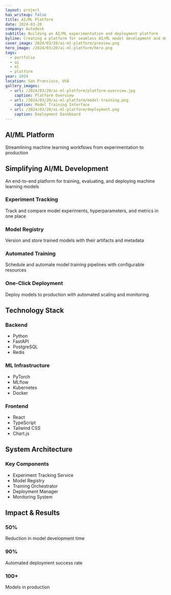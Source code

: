 ```yaml
---
layout: project
has_writeup: false
title: AI/ML Platform
date: 2024-03-20
company: Autodesk
subtitle: Building an AI/ML experimentation and deployment platform
byline: Creating a platform for seamless AI/ML model development and deployment
cover_image: 2024/03/20/ai-ml-platform/preview.png
hero_image: /2024/03/20/ai-ml-platform/hero.png
tags:
  - portfolio
  - ai
  - ml
  - platform
year: 2024
location: San Francisco, USA
gallery_images:
  - url: /2024/03/20/ai-ml-platform/platform-overview.jpg
    caption: Platform Overview
  - url: /2024/03/20/ai-ml-platform/model-training.png
    caption: Model Training Interface
  - url: /2024/03/20/ai-ml-platform/deployment.png
    caption: Deployment Dashboard
---
```


<div class="ai-ml-platform-case-study">
  <section class="hero-section">
    <div class="content-wrap">
      <h1>AI/ML Platform</h1>
      <p class="hero-tagline">Streamlining machine learning workflows from experimentation to production</p>
    </div>
  </section>

  <section class="features-section">
    <div class="content-wrap">
      <div class="features-intro">
        <h2>Simplifying AI/ML Development</h2>
        <p>An end-to-end platform for training, evaluating, and deploying machine learning models</p>
      </div>
      <div class="features-grid">
        <div class="feature-card">
          <h3>Experiment Tracking</h3>
          <p>Track and compare model experiments, hyperparameters, and metrics in one place</p>
        </div>
        <div class="feature-card">
          <h3>Model Registry</h3>
          <p>Version and store trained models with their artifacts and metadata</p>
        </div>
        <div class="feature-card">
          <h3>Automated Training</h3>
          <p>Schedule and automate model training pipelines with configurable resources</p>
        </div>
        <div class="feature-card">
          <h3>One-Click Deployment</h3>
          <p>Deploy models to production with automated scaling and monitoring</p>
        </div>
      </div>
    </div>
  </section>

  <section class="tech-stack-section">
    <div class="content-wrap">
      <h2>Technology Stack</h2>
      <div class="tech-grid">
        <div class="tech-item">
          <h3>Backend</h3>
          <ul>
            <li>Python</li>
            <li>FastAPI</li>
            <li>PostgreSQL</li>
            <li>Redis</li>
          </ul>
        </div>
        <div class="tech-item">
          <h3>ML Infrastructure</h3>
          <ul>
            <li>PyTorch</li>
            <li>MLflow</li>
            <li>Kubernetes</li>
            <li>Docker</li>
          </ul>
        </div>
        <div class="tech-item">
          <h3>Frontend</h3>
          <ul>
            <li>React</li>
            <li>TypeScript</li>
            <li>Tailwind CSS</li>
            <li>Chart.js</li>
          </ul>
        </div>
      </div>
    </div>
  </section>

  <section class="architecture-section">
    <div class="content-wrap">
      <h2>System Architecture</h2>
      <div class="architecture-details">
        <h3>Key Components</h3>
        <ul>
          <li>Experiment Tracking Service</li>
          <li>Model Registry</li>
          <li>Training Orchestrator</li>
          <li>Deployment Manager</li>
          <li>Monitoring System</li>
        </ul>
      </div>
    </div>
  </section>

  <section class="impact-section">
    <div class="content-wrap">
      <h2>Impact & Results</h2>
      <div class="impact-stats">
        <div class="stat">
          <h3>50%</h3>
          <p>Reduction in model development time</p>
        </div>
        <div class="stat">
          <h3>90%</h3>
          <p>Automated deployment success rate</p>
        </div>
        <div class="stat">
          <h3>100+</h3>
          <p>Models in production</p>
        </div>
      </div>
    </div>
  </section>
</div>
